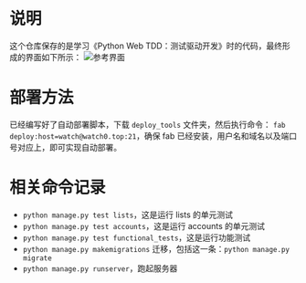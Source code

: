 # 说明
这个仓库保存的是学习《Python Web TDD：测试驱动开发》时的代码，最终形成的界面如下所示：
![参考界面](https://github.com/L1nwatch/superlists_for_pythonweb/blob/master/%E5%B1%8F%E5%B9%95%E5%BF%AB%E7%85%A7%202016-09-26%2020.26.08.png?raw=true)

# 部署方法
已经编写好了自动部署脚本，下载 `deploy_tools` 文件夹，然后执行命令：
`fab deploy:host=watch@watch0.top:21`，确保 fab 已经安装，用户名和域名以及端口号对应上，即可实现自动部署。

# 相关命令记录
* `python manage.py test lists`，这是运行 lists 的单元测试
* `python manage.py test accounts`，这是运行 accounts 的单元测试
* `python manage.py test functional_tests`，这是运行功能测试
* `python manage.py makemigrations` 迁移，包括这一条：`python manage.py migrate`
* `python manage.py runserver`，跑起服务器

